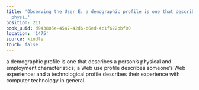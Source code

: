 ```yaml
---
title: 'Observing the User E: a demographic profile is one that describes a person’s
  physi…'
position: 211
book_uuid: d943805e-45a7-42d6-b6ed-4c1f622bbf00
location: '1475'
source: kindle
touch: false
---
```


a demographic profile is one that describes a person’s physical and employment characteristics; a Web use profile describes someone’s Web experience; and a technological profile describes their experience with computer technology in general.